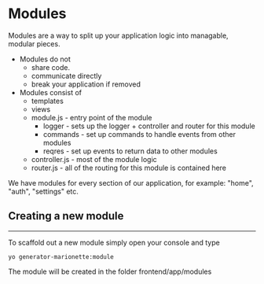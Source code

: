 # Modules

Modules are a way to split up your application logic into managable, modular pieces. 

* Modules do not
    * share code.
    * communicate directly
    * break your application if removed 
* Modules consist of
    * templates
    * views
    * module.js         - entry point of the module
        * logger        - sets up the logger + controller and router for this module
        * commands      - set up commands to handle events from other modules
        * reqres        - set up events to return data to other modules
    * controller.js     - most of the module logic
    * router.js        -  all of the routing for this module is contained here



We have modules for every section of our application, for example: "home", "auth", "settings" etc.


## Creating a new module
-------------

To scaffold out a new module simply open your console and type

```
yo generator-marionette:module
```

The module will be created in the folder frontend/app/modules